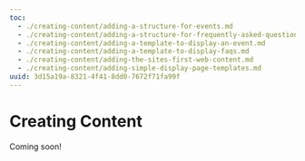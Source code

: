 ```yaml
---
toc:
  - ./creating-content/adding-a-structure-for-events.md
  - ./creating-content/adding-a-structure-for-frequently-asked-questions.md
  - ./creating-content/adding-a-template-to-display-an-event.md
  - ./creating-content/adding-a-template-to-display-faqs.md
  - ./creating-content/adding-the-sites-first-web-content.md
  - ./creating-content/adding-simple-display-page-templates.md
uuid: 3d15a19a-8321-4f41-8dd0-7672f71fa99f
---
```

# Creating Content

Coming soon!

<!-- The time is now. It is time to write the intro. :-) -Rich -->
